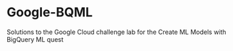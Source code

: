 # Google-BQML
Solutions to the Google Cloud challenge lab for the Create ML Models with BigQuery ML quest
